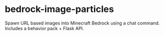 # bedrock-image-particles
Spawn URL based images into Minecraft Bedrock using a chat command. Includes a behavior pack + Flask API.
